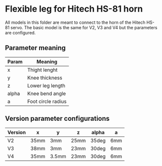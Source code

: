 # Flexible leg for Hitech HS-81 horn

All models in this folder are meant to connect to the horn of the Hitech HS-81 servo. The basic model is the same for V2, V3 and V4 but the parameters are configured.

## Parameter meaning
|Param  |Meaning           |
|-------|------------------|
|x      |Thight lenght     |
|y      |Knee thickness    |
|z      |Lower leg length  |
|alpha  |Knee bend angle   |
|a      |Foot circle radius|

## Version parameter configurations
|Version|x   |y    |z   |alpha|a  |
|-------|----|-----|----|-----|---|
|V2     |35mm|3mm  |25mm|35deg|6mm|
|V3     |38mm|3mm  |23mm|30deg|6mm|
|V4     |35mm|3.5mm|23mm|30deg|6mm|
